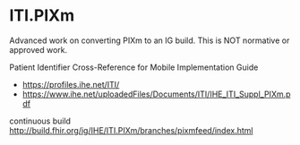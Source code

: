 # ITI.PIXm

Advanced work on converting PIXm to an IG build. This is NOT normative or approved work.

Patient Identifier Cross-Reference for Mobile Implementation Guide
* https://profiles.ihe.net/ITI/
* https://www.ihe.net/uploadedFiles/Documents/ITI/IHE_ITI_Suppl_PIXm.pdf

continuous build http://build.fhir.org/ig/IHE/ITI.PIXm/branches/pixmfeed/index.html
